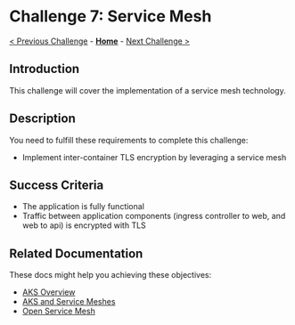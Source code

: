 # Challenge 7: Service Mesh

[< Previous Challenge](./06-aks_storage.md) - **[Home](../README.md)** - [Next Challenge >](./08-arc.md)

## Introduction

This challenge will cover the implementation of a service mesh technology.

## Description

You need to fulfill these requirements to complete this challenge:

- Implement inter-container TLS encryption by leveraging a service mesh

## Success Criteria

- The application is fully functional
- Traffic between application components (ingress controller to web, and web to api) is encrypted with TLS

## Related Documentation

These docs might help you achieving these objectives:

- [AKS Overview](https://docs.microsoft.com/azure/aks/)
- [AKS and Service Meshes](https://docs.microsoft.com/azure/aks/servicemesh-about)
- [Open Service Mesh](https://openservicemesh.io/)
